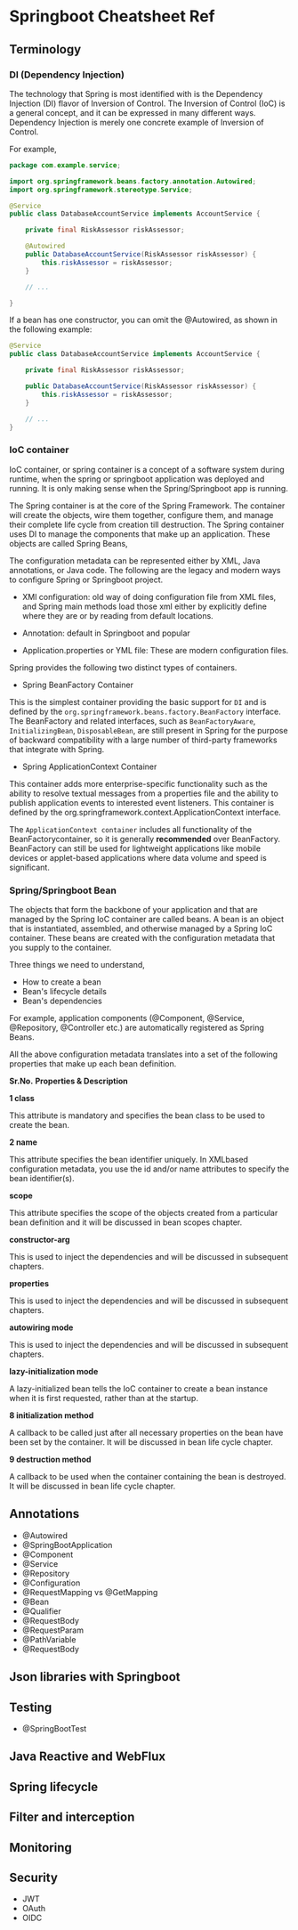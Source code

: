 # Springboot Cheatsheet Ref

## Terminology

### DI (Dependency Injection)

The technology that Spring is most identified with is the Dependency Injection (DI) flavor of Inversion of Control. The Inversion of Control (IoC) is a general concept, and it can be expressed in many different ways. Dependency Injection is merely one concrete example of Inversion of Control.

For example,

```java
package com.example.service;

import org.springframework.beans.factory.annotation.Autowired;
import org.springframework.stereotype.Service;

@Service
public class DatabaseAccountService implements AccountService {

	private final RiskAssessor riskAssessor;

	@Autowired
	public DatabaseAccountService(RiskAssessor riskAssessor) {
		this.riskAssessor = riskAssessor;
	}

	// ...

}
```

If a bean has one constructor, you can omit the @Autowired, as shown in the following example:

```java
@Service
public class DatabaseAccountService implements AccountService {

	private final RiskAssessor riskAssessor;

	public DatabaseAccountService(RiskAssessor riskAssessor) {
		this.riskAssessor = riskAssessor;
	}

	// ...
}
```

### IoC container

IoC container, or spring container is a concept of a software system during runtime, when the spring or springboot application was deployed and running. It is only making sense when the Spring/Springboot app is running.

The Spring container is at the core of the Spring Framework. The container will create the objects, wire them together, configure them, and manage their complete life cycle from creation till destruction. The Spring container uses DI to manage the components that make up an application. These objects are called Spring Beans,

The configuration metadata can be represented either by XML, Java annotations, or Java code. The following are the legacy and modern ways to configure Spring or Springboot project.

* XMl configuration: old way of doing configuration file from XML files, and Spring main methods load those xml either by explicitly define where they are or by reading from default locations.

* Annotation: default in Springboot and popular

* Application.properties or YML file: These are modern configuration files.

Spring provides the following two distinct types of containers.

* Spring BeanFactory Container

This is the simplest container providing the basic support for `DI` and is defined by the `org.springframework.beans.factory.BeanFactory` interface. The BeanFactory and related interfaces, such as `BeanFactoryAware`, `InitializingBean`, `DisposableBean`, are still present in Spring for the purpose of backward compatibility with a large number of third-party frameworks that integrate with Spring.

* Spring ApplicationContext Container

This container adds more enterprise-specific functionality such as the ability to resolve textual messages from a properties file and the ability to publish application events to interested event listeners. This container is defined by the org.springframework.context.ApplicationContext interface.

The `ApplicationContext container` includes all functionality of the BeanFactorycontainer, so it is generally **recommended** over BeanFactory. BeanFactory can still be used for lightweight applications like mobile devices or applet-based applications where data volume and speed is significant.

### Spring/Springboot Bean

The objects that form the backbone of your application and that are managed by the Spring IoC container are called beans. A bean is an object that is instantiated, assembled, and otherwise managed by a Spring IoC container. These beans are created with the configuration metadata that you supply to the container.

Three things we need to understand,

* How to create a bean
* Bean's lifecycle details
* Bean's dependencies

For example, application components (@Component, @Service, @Repository, @Controller etc.) are automatically registered as Spring Beans.



All the above configuration metadata translates into a set of the following properties that make up each bean definition.

**Sr.No.** 	   **Properties & Description**

**1 class**

This attribute is mandatory and specifies the bean class to be used to create the bean.

**2 name**

This attribute specifies the bean identifier uniquely. In XMLbased configuration metadata, you use the id and/or name attributes to specify the bean identifier(s).

**scope**

This attribute specifies the scope of the objects created from a particular bean definition and it will be discussed in bean scopes chapter.

**constructor-arg**

This is used to inject the dependencies and will be discussed in subsequent chapters.

**properties**

This is used to inject the dependencies and will be discussed in subsequent chapters.

**autowiring mode**

This is used to inject the dependencies and will be discussed in subsequent chapters.

**lazy-initialization mode**

A lazy-initialized bean tells the IoC container to create a bean instance when it is first requested, rather than at the startup.

**8 initialization method**

A callback to be called just after all necessary properties on the bean have been set by the container. It will be discussed in bean life cycle chapter.

**9 destruction method**

A callback to be used when the container containing the bean is destroyed. It will be discussed in bean life cycle chapter.



## Annotations

- @Autowired
- @SpringBootApplication
- @Component
- @Service
- @Repository
- @Configuration
- @RequestMapping vs @GetMapping
- @Bean
- @Qualifier
- @RequestBody
- @RequestParam
- @PathVariable
- @RequestBody

## Json libraries with Springboot

## Testing
- @SpringBootTest

## Java Reactive and WebFlux

## Spring lifecycle

## Filter and interception

## Monitoring

## Security
- JWT
- OAuth
- OIDC



